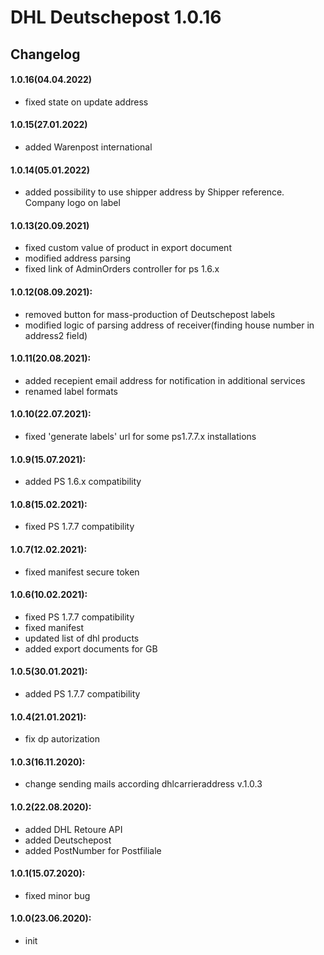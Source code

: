 # DHL Deutschepost 1.0.16

## Changelog

#### 1.0.16(04.04.2022)
* fixed state on update address

#### 1.0.15(27.01.2022)
* added Warenpost international

#### 1.0.14(05.01.2022)
* added possibility to use shipper address by Shipper reference. Company logo on label

#### 1.0.13(20.09.2021)
* fixed custom value of product in export document
* modified address parsing
* fixed link of AdminOrders controller for  ps 1.6.x

#### 1.0.12(08.09.2021):
* removed button for mass-production of Deutschepost labels
* modified logic of parsing address of receiver(finding house number in address2 field)

#### 1.0.11(20.08.2021):
* added recepient email address for notification in additional services
* renamed label formats


#### 1.0.10(22.07.2021):
* fixed 'generate labels' url for some ps1.7.7.x installations

#### 1.0.9(15.07.2021):
* added PS 1.6.x compatibility

#### 1.0.8(15.02.2021):
* fixed PS 1.7.7 compatibility

#### 1.0.7(12.02.2021):
* fixed manifest secure token

#### 1.0.6(10.02.2021):
* fixed PS 1.7.7 compatibility
* fixed manifest
* updated list of dhl products
* added export documents for GB

#### 1.0.5(30.01.2021):
* added PS 1.7.7 compatibility

#### 1.0.4(21.01.2021):
* fix dp autorization

#### 1.0.3(16.11.2020):
* change sending mails according dhlcarrieraddress v.1.0.3

#### 1.0.2(22.08.2020):
* added DHL Retoure API
* added Deutschepost
* added PostNumber for Postfiliale

#### 1.0.1(15.07.2020):
* fixed minor bug

#### 1.0.0(23.06.2020):
* init 

